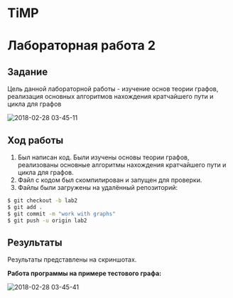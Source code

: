 # TiMP

# Лабораторная работа 2

## Задание
Цель данной лабораторной работы - изучение основ теории графов, реализация основных алгоритмов нахождения кратчайшего пути и цикла для графов 

![2018-02-28 03-45-11](https://i.ibb.co/VM9ZRbq/zad.jpg)

## Ход работы

1. Был написан код. Были изучены основы теории графов, реализованы основные алгоритмы нахождения кратчайшего пути и цикла для графов.
2. Файл с кодом был скомпилирован и запущен для проверки.
3. Файлы были загружены на удалённый репозиторий:
```sh
$ git checkout -b lab2
$ git add .
$ git commit -m "work with graphs"
$ git push -u origin lab2
```

## Результаты

Результаты представлены на скриншотах.

**Работа программы на примере тестового графа:**

![2018-02-28 03-45-41](https://i.ibb.co/NFpRRH1/gr.jpg)


